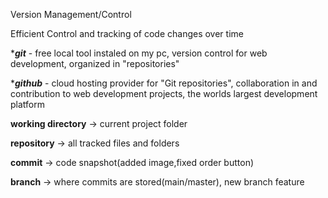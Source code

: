 Version Management/Control

Efficient Control and tracking of code changes over time 

****git*** - free local tool instaled on my pc, version control for web development, organized in "repositories"

****github*** - cloud hosting provider for "Git repositories", collaboration in and contribution to web development projects, the worlds largest development platform


**working directory** -> current project folder

**repository** -> all tracked files and folders

**commit** -> code snapshot(added image,fixed order button)

**branch** -> where commits are stored(main/master), new branch feature

